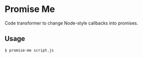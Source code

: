 Promise Me
==========

Code transformer to change Node-style callbacks into promises.

Usage
-----

```bash
$ promise-me script.js
```

